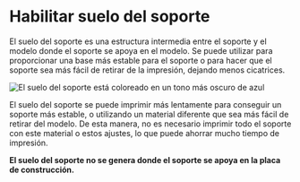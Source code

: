Habilitar suelo del soporte
====
El suelo del soporte es una estructura intermedia entre el soporte y el modelo donde el soporte se apoya en el modelo. Se puede utilizar para proporcionar una base más estable para el soporte o para hacer que el soporte sea más fácil de retirar de la impresión, dejando menos cicatrices.

<!--screenshot {
"image_path": "support_bottom_enable.png",
"models": [{"script": "f3.scad"}],
"camera_position": [0, 134, 20],
"settings": {
    "support_enable": true,
    "support_bottom_enable": true
},
"colours": 64
}-->
![El suelo del soporte está coloreado en un tono más oscuro de azul](../images/support_bottom_enable.png)

El suelo del soporte se puede imprimir más lentamente para conseguir un soporte más estable, o utilizando un material diferente que sea más fácil de retirar del modelo. De esta manera, no es necesario imprimir todo el soporte con este material o estos ajustes, lo que puede ahorrar mucho tiempo de impresión.

**El suelo del soporte no se genera donde el soporte se apoya en la placa de construcción.**
